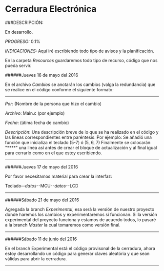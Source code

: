 # Cerradura Electrónica

###DESCRIPCIÓN:

En desarrollo.

_PROGRESO:_ 0.1%

_INDICACIONES:_
Aquí iré escribiendo todo tipo de avisos y la planificación.

En la carpeta *Resources* guardaremos todo tipo de recurso, código que nos pueda servir.                                      

######Jueves 16 de mayo del 2016 

En el archivo *Cambios* se anotarán los cambios (valga la redundancia) que se realice en el código conforme el siguiente formato:
****************************************************************************************************
_Por_: (Nombre de la persona que hizo el cambio)

_Archivo_: Main.c (por ejemplo)

_Fecha_: (útima fecha de cambio) 

_Descripción_: Una descripción breve de lo que se ha realizado en el código y las lineas correspondientes entre paréntesis. Por ejemplo:
Se añadió una función que inicializa el teclado (5-7) ó (5, 6, 7)
Finalmente se colocarán "****" una linea así antes de crear el bloque de actualización y al final igual para cerrarlo como en el que estoy escribiendo.

****************************************************************************************************
######Jueves 17 de mayo del 2016

Por favor necesitamos material para crear la interfaz:

Teclado--_datos_--MCU--_datos_--LCD
**********************
######Sábado 21 de mayo del 2016

Agregada la branch *Experimental*, esa será la versión de nuestro proyecto donde haremos los cambios y experimentaremos si funcionan. Si la versión experimental del proyecto funciona y estamos de acuerdo todos, lo pasaré a la branch *Master* la cual tomaremos como versión final.
****************
######Sábado 11 de junio del 2016

En el branch Experimental está el código provisonal de la cerradura, ahora estoy desarrollando un código para generar claves aleatória y que sean válidas para abrir la cerradura.
************************
